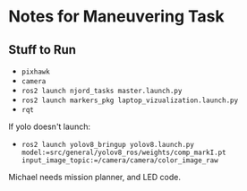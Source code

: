 # Notes for Maneuvering Task

## Stuff to Run

* `pixhawk`
* `camera`
* `ros2 launch njord_tasks master.launch.py`
* `ros2 launch markers_pkg laptop_vizualization.launch.py`
* `rqt`

If yolo doesn't launch:
* `ros2 launch yolov8_bringup yolov8.launch.py model:=src/general/yolov8_ros/weights/comp_markI.pt input_image_topic:=/camera/camera/color_image_raw`

Michael needs mission planner, and LED code.
